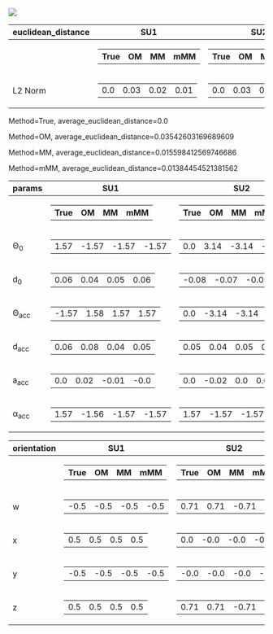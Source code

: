 ![](/home/kandai/Documents/projects/research/robotic_skin/data/l2_norm_graph2.png)

| euclidean_distance   | SU1                                                                         | SU2                                                                        | SU3                                                                         | SU4                                                                         | SU5                                                                         | SU6                                                                         |
|----------------------|-----------------------------------------------------------------------------|----------------------------------------------------------------------------|-----------------------------------------------------------------------------|-----------------------------------------------------------------------------|-----------------------------------------------------------------------------|-----------------------------------------------------------------------------|
|                      | <table><tr><th>True</th><th>OM</th><th>MM</th><th>mMM</th></tr></table>     | <table><tr><th>True</th><th>OM</th><th>MM</th><th>mMM</th></tr></table>    | <table><tr><th>True</th><th>OM</th><th>MM</th><th>mMM</th></tr></table>     | <table><tr><th>True</th><th>OM</th><th>MM</th><th>mMM</th></tr></table>     | <table><tr><th>True</th><th>OM</th><th>MM</th><th>mMM</th></tr></table>     | <table><tr><th>True</th><th>OM</th><th>MM</th><th>mMM</th></tr></table>     |
| L2 Norm              | <table><tr><td>0.0</td><td>0.03</td><td>0.02</td><td>0.01</td></tr></table> | <table><tr><td>0.0</td><td>0.03</td><td>0.0</td><td>0.01</td></tr></table> | <table><tr><td>0.0</td><td>0.04</td><td>0.03</td><td>0.03</td></tr></table> | <table><tr><td>0.0</td><td>0.06</td><td>0.01</td><td>0.02</td></tr></table> | <table><tr><td>0.0</td><td>0.02</td><td>0.01</td><td>0.01</td></tr></table> | <table><tr><td>0.0</td><td>0.03</td><td>0.01</td><td>0.01</td></tr></table> |

Method=True, average_euclidean_distance=0.0

Method=OM, average_euclidean_distance=0.03542603169689609

Method=MM, average_euclidean_distance=0.015598412569746686

Method=mMM, average_euclidean_distance=0.01384454521381562

| params          | SU1                                                                             | SU2                                                                              | SU3                                                                            | SU4                                                                            | SU5                                                                             | SU6                                                                             |
|-----------------|---------------------------------------------------------------------------------|----------------------------------------------------------------------------------|--------------------------------------------------------------------------------|--------------------------------------------------------------------------------|---------------------------------------------------------------------------------|---------------------------------------------------------------------------------|
|                 | <table><tr><th>True</th><th>OM</th><th>MM</th><th>mMM</th></tr></table>         | <table><tr><th>True</th><th>OM</th><th>MM</th><th>mMM</th></tr></table>          | <table><tr><th>True</th><th>OM</th><th>MM</th><th>mMM</th></tr></table>        | <table><tr><th>True</th><th>OM</th><th>MM</th><th>mMM</th></tr></table>        | <table><tr><th>True</th><th>OM</th><th>MM</th><th>mMM</th></tr></table>         | <table><tr><th>True</th><th>OM</th><th>MM</th><th>mMM</th></tr></table>         |
| Θ<sub>0</sub>   | <table><tr><td>1.57</td><td>-1.57</td><td>-1.57</td><td>-1.57</td></tr></table> | <table><tr><td>0.0</td><td>3.14</td><td>-3.14</td><td>-3.14</td></tr></table>    | <table><tr><td>-1.57</td><td>-1.57</td><td>1.57</td><td>1.57</td></tr></table> | <table><tr><td>3.14</td><td>-3.14</td><td>3.14</td><td>-3.14</td></tr></table> | <table><tr><td>-1.57</td><td>1.57</td><td>1.57</td><td>1.57</td></tr></table>   | <table><tr><td>1.57</td><td>-1.57</td><td>-1.57</td><td>-1.57</td></tr></table> |
| d<sub>0</sub>   | <table><tr><td>0.06</td><td>0.04</td><td>0.05</td><td>0.06</td></tr></table>    | <table><tr><td>-0.08</td><td>-0.07</td><td>-0.08</td><td>-0.08</td></tr></table> | <table><tr><td>0.08</td><td>0.07</td><td>0.07</td><td>0.07</td></tr></table>   | <table><tr><td>-0.1</td><td>-0.05</td><td>-0.11</td><td>-0.1</td></tr></table> | <table><tr><td>0.03</td><td>0.03</td><td>0.03</td><td>0.03</td></tr></table>    | <table><tr><td>0.0</td><td>-0.03</td><td>-0.0</td><td>-0.0</td></tr></table>    |
| Θ<sub>acc</sub> | <table><tr><td>-1.57</td><td>1.58</td><td>1.57</td><td>1.57</td></tr></table>   | <table><tr><td>0.0</td><td>-3.14</td><td>-3.14</td><td>-3.14</td></tr></table>   | <table><tr><td>1.57</td><td>1.57</td><td>-1.57</td><td>-1.57</td></tr></table> | <table><tr><td>3.14</td><td>3.14</td><td>-3.14</td><td>-3.14</td></tr></table> | <table><tr><td>1.57</td><td>-1.57</td><td>-1.57</td><td>-1.57</td></tr></table> | <table><tr><td>-1.57</td><td>1.57</td><td>1.57</td><td>1.57</td></tr></table>   |
| d<sub>acc</sub> | <table><tr><td>0.06</td><td>0.08</td><td>0.04</td><td>0.05</td></tr></table>    | <table><tr><td>0.05</td><td>0.04</td><td>0.05</td><td>0.05</td></tr></table>     | <table><tr><td>0.06</td><td>0.09</td><td>0.03</td><td>0.04</td></tr></table>   | <table><tr><td>0.1</td><td>0.08</td><td>0.09</td><td>0.08</td></tr></table>    | <table><tr><td>0.05</td><td>0.06</td><td>0.04</td><td>0.04</td></tr></table>    | <table><tr><td>0.05</td><td>0.04</td><td>0.04</td><td>0.04</td></tr></table>    |
| a<sub>acc</sub> | <table><tr><td>0.0</td><td>0.02</td><td>-0.01</td><td>-0.0</td></tr></table>    | <table><tr><td>0.0</td><td>-0.02</td><td>0.0</td><td>0.01</td></tr></table>      | <table><tr><td>0.0</td><td>0.02</td><td>0.01</td><td>0.02</td></tr></table>    | <table><tr><td>0.0</td><td>0.02</td><td>-0.0</td><td>-0.0</td></tr></table>    | <table><tr><td>0.0</td><td>0.02</td><td>-0.0</td><td>-0.0</td></tr></table>     | <table><tr><td>0.0</td><td>-0.01</td><td>-0.0</td><td>-0.01</td></tr></table>   |
| α<sub>acc</sub> | <table><tr><td>1.57</td><td>-1.56</td><td>-1.57</td><td>-1.57</td></tr></table> | <table><tr><td>1.57</td><td>-1.57</td><td>-1.57</td><td>-1.57</td></tr></table>  | <table><tr><td>1.57</td><td>1.57</td><td>-1.57</td><td>-1.57</td></tr></table> | <table><tr><td>1.57</td><td>1.56</td><td>1.57</td><td>1.57</td></tr></table>   | <table><tr><td>1.57</td><td>-1.57</td><td>-1.57</td><td>-1.57</td></tr></table> | <table><tr><td>1.57</td><td>-1.57</td><td>-1.57</td><td>-1.57</td></tr></table> |

| orientation   | SU1                                                                          | SU2                                                                            | SU3                                                                              | SU4                                                                            | SU5                                                                              | SU6                                                                          |
|---------------|------------------------------------------------------------------------------|--------------------------------------------------------------------------------|----------------------------------------------------------------------------------|--------------------------------------------------------------------------------|----------------------------------------------------------------------------------|------------------------------------------------------------------------------|
|               | <table><tr><th>True</th><th>OM</th><th>MM</th><th>mMM</th></tr></table>      | <table><tr><th>True</th><th>OM</th><th>MM</th><th>mMM</th></tr></table>        | <table><tr><th>True</th><th>OM</th><th>MM</th><th>mMM</th></tr></table>          | <table><tr><th>True</th><th>OM</th><th>MM</th><th>mMM</th></tr></table>        | <table><tr><th>True</th><th>OM</th><th>MM</th><th>mMM</th></tr></table>          | <table><tr><th>True</th><th>OM</th><th>MM</th><th>mMM</th></tr></table>      |
| w             | <table><tr><td>-0.5</td><td>-0.5</td><td>-0.5</td><td>-0.5</td></tr></table> | <table><tr><td>0.71</td><td>0.71</td><td>-0.71</td><td>-0.71</td></tr></table> | <table><tr><td>0.48</td><td>0.48</td><td>0.48</td><td>0.48</td></tr></table>     | <table><tr><td>-0.71</td><td>-0.7</td><td>-0.71</td><td>0.71</td></tr></table> | <table><tr><td>0.48</td><td>0.48</td><td>0.48</td><td>0.48</td></tr></table>     | <table><tr><td>0.73</td><td>0.73</td><td>0.73</td><td>0.73</td></tr></table> |
| x             | <table><tr><td>0.5</td><td>0.5</td><td>0.5</td><td>0.5</td></tr></table>     | <table><tr><td>0.0</td><td>-0.0</td><td>-0.0</td><td>-0.0</td></tr></table>    | <table><tr><td>-0.48</td><td>-0.48</td><td>-0.48</td><td>-0.48</td></tr></table> | <table><tr><td>0.02</td><td>0.02</td><td>0.02</td><td>-0.02</td></tr></table>  | <table><tr><td>-0.48</td><td>-0.48</td><td>-0.48</td><td>-0.48</td></tr></table> | <table><tr><td>0.0</td><td>-0.0</td><td>-0.0</td><td>0.0</td></tr></table>   |
| y             | <table><tr><td>-0.5</td><td>-0.5</td><td>-0.5</td><td>-0.5</td></tr></table> | <table><tr><td>-0.0</td><td>-0.0</td><td>-0.0</td><td>-0.0</td></tr></table>   | <table><tr><td>-0.52</td><td>-0.52</td><td>-0.52</td><td>-0.52</td></tr></table> | <table><tr><td>0.02</td><td>0.02</td><td>0.02</td><td>-0.02</td></tr></table>  | <table><tr><td>-0.52</td><td>-0.52</td><td>-0.52</td><td>-0.52</td></tr></table> | <table><tr><td>0.68</td><td>0.68</td><td>0.68</td><td>0.68</td></tr></table> |
| z             | <table><tr><td>0.5</td><td>0.5</td><td>0.5</td><td>0.5</td></tr></table>     | <table><tr><td>0.71</td><td>0.71</td><td>-0.71</td><td>-0.71</td></tr></table> | <table><tr><td>0.52</td><td>0.52</td><td>0.52</td><td>0.52</td></tr></table>     | <table><tr><td>0.71</td><td>0.71</td><td>0.71</td><td>-0.71</td></tr></table>  | <table><tr><td>0.52</td><td>0.52</td><td>0.52</td><td>0.52</td></tr></table>     | <table><tr><td>-0.0</td><td>0.0</td><td>0.0</td><td>-0.0</td></tr></table>   |

